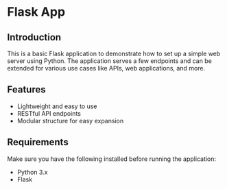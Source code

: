 # Flask App

## Introduction

This is a basic Flask application to demonstrate how to set up a simple web server using Python. The application serves a few endpoints and can be extended for various use cases like APIs, web applications, and more.

## Features

- Lightweight and easy to use
- RESTful API endpoints
- Modular structure for easy expansion

## Requirements

Make sure you have the following installed before running the application:

- Python 3.x
- Flask
